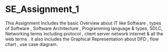 # SE_Assignment_1
This Assignment Includes the basic Overview about IT like Software , types of Software , Software Architecture , Programming language & types, SDLC, Networking terms including protocol , client server network internet & all the web terms . it also includes the Graphical Representation about DFD , flow chart , use case diagram.
